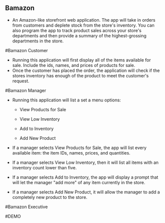 ## Bamazon

 - An Amazon-like storefront web application. The app will take in orders from customers and deplete stock from the store's inventory. You can also program the app to track product sales across your store's departments and then provide a summary of the highest-grossing departments in the store.


 #Bamazon Customer
 - Running this application will first display all of the items available for sale. Include the ids, names, and prices of products for sale.
 - Once the customer has placed the order, the application will check if the stores inventory has enough of the product to meet the customer's request.

 #Bamazon Manager
- Running this application will list a set a menu options:
    - View Products for Sale

    - View Low Inventory

    - Add to Inventory

    - Add New Product

-  If a manager selects View Products for Sale, the app will list every available item: the item IDs, names, prices, and quantities.

- If a manager selects View Low Inventory, then it will list all items with an inventory count lower than five.

- If a manager selects Add to Inventory, the app will display a prompt that will let the manager "add more" of any item currently in the store.

- If a manager selects Add New Product, it will allow the manager to add a completely new product to the store.

 #Bamazon Executive

 #DEMO
 